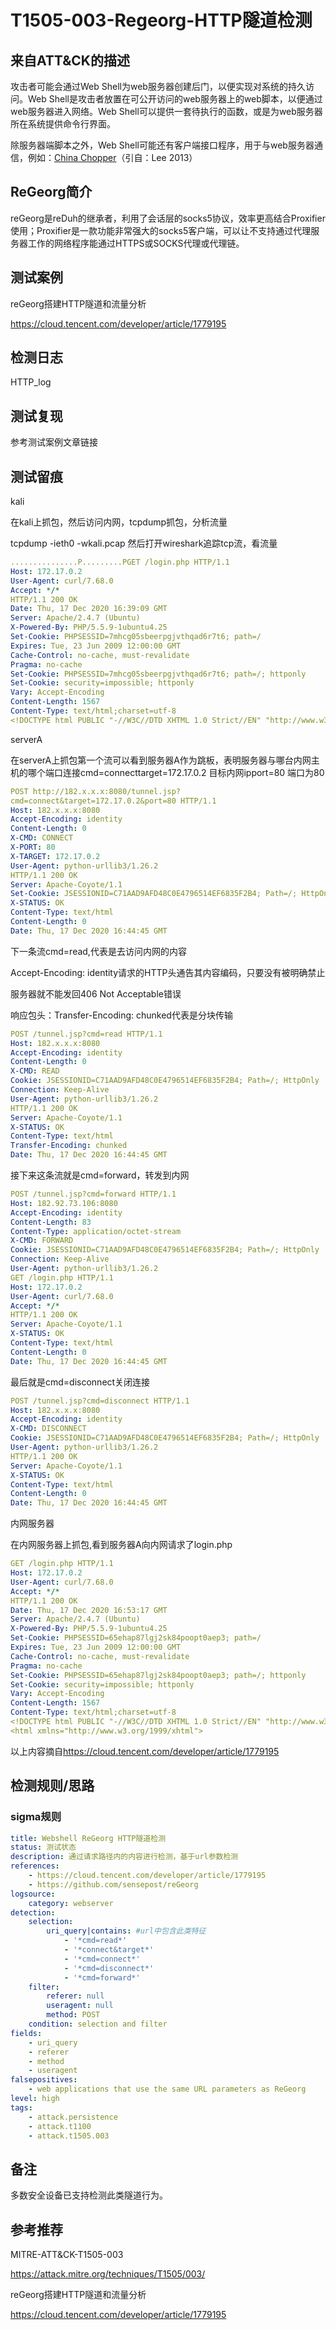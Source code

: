 # T1505-003-Regeorg-HTTP隧道检测

## 来自ATT&CK的描述

攻击者可能会通过Web Shell为web服务器创建后门，以便实现对系统的持久访问。Web Shell是攻击者放置在可公开访问的web服务器上的web脚本，以便通过web服务器进入网络。Web Shell可以提供一套待执行的函数，或是为web服务器所在系统提供命令行界面。

除服务器端脚本之外，Web Shell可能还有客户端接口程序，用于与web服务器通信，例如：[China Chopper](https://attack.mitre.org/software/S0020)（引自：Lee 2013）

## ReGeorg简介

reGeorg是reDuh的继承者，利用了会话层的socks5协议，效率更高结合Proxifier使用；Proxifier是一款功能非常强大的socks5客户端，可以让不支持通过代理服务器工作的网络程序能通过HTTPS或SOCKS代理或代理链。

## 测试案例

reGeorg搭建HTTP隧道和流量分析

<https://cloud.tencent.com/developer/article/1779195>

## 检测日志

HTTP_log

## 测试复现

参考测试案例文章链接

## 测试留痕

kali

在kali上抓包，然后访问内网，tcpdump抓包，分析流量

tcpdump -ieth0 -wkali.pcap
然后打开wireshark追踪tcp流，看流量

```yml
...............P.........PGET /login.php HTTP/1.1
Host: 172.17.0.2
User-Agent: curl/7.68.0
Accept: */*
HTTP/1.1 200 OK
Date: Thu, 17 Dec 2020 16:39:09 GMT
Server: Apache/2.4.7 (Ubuntu)
X-Powered-By: PHP/5.5.9-1ubuntu4.25
Set-Cookie: PHPSESSID=7mhcg05sbeerpgjvthqad6r7t6; path=/
Expires: Tue, 23 Jun 2009 12:00:00 GMT
Cache-Control: no-cache, must-revalidate
Pragma: no-cache
Set-Cookie: PHPSESSID=7mhcg05sbeerpgjvthqad6r7t6; path=/; httponly
Set-Cookie: security=impossible; httponly
Vary: Accept-Encoding
Content-Length: 1567
Content-Type: text/html;charset=utf-8
<!DOCTYPE html PUBLIC "-//W3C//DTD XHTML 1.0 Strict//EN" "http://www.w3.org/TR/xhtml1/DTD/xhtml1-strict.dtd">
```

serverA

在serverA上抓包第一个流可以看到服务器A作为跳板，表明服务器与哪台内网主机的哪个端口连接cmd=connecttarget=172.17.0.2 目标内网ipport=80 端口为80

```yml
POST http://182.x.x.x:8080/tunnel.jsp?
cmd=connect&target=172.17.0.2&port=80 HTTP/1.1
Host: 182.x.x.x:8080
Accept-Encoding: identity
Content-Length: 0
X-CMD: CONNECT
X-PORT: 80
X-TARGET: 172.17.0.2
User-Agent: python-urllib3/1.26.2
HTTP/1.1 200 OK
Server: Apache-Coyote/1.1
Set-Cookie: JSESSIONID=C71AAD9AFD48C0E4796514EF6835F2B4; Path=/; HttpOnly
X-STATUS: OK
Content-Type: text/html
Content-Length: 0
Date: Thu, 17 Dec 2020 16:44:45 GMT
```

下一条流cmd=read,代表是去访问内网的内容

Accept-Encoding: identity请求的HTTP头通告其内容编码，只要没有被明确禁止

服务器就不能发回406 Not Acceptable错误

响应包头：Transfer-Encoding: chunked代表是分块传输

```yml
POST /tunnel.jsp?cmd=read HTTP/1.1
Host: 182.x.x.x:8080
Accept-Encoding: identity
Content-Length: 0
X-CMD: READ
Cookie: JSESSIONID=C71AAD9AFD48C0E4796514EF6835F2B4; Path=/; HttpOnly
Connection: Keep-Alive
User-Agent: python-urllib3/1.26.2
HTTP/1.1 200 OK
Server: Apache-Coyote/1.1
X-STATUS: OK
Content-Type: text/html
Transfer-Encoding: chunked
Date: Thu, 17 Dec 2020 16:44:45 GMT
```

接下来这条流就是cmd=forward，转发到内网

```yml
POST /tunnel.jsp?cmd=forward HTTP/1.1
Host: 182.92.73.106:8080
Accept-Encoding: identity
Content-Length: 83
Content-Type: application/octet-stream
X-CMD: FORWARD
Cookie: JSESSIONID=C71AAD9AFD48C0E4796514EF6835F2B4; Path=/; HttpOnly
Connection: Keep-Alive
User-Agent: python-urllib3/1.26.2
GET /login.php HTTP/1.1
Host: 172.17.0.2
User-Agent: curl/7.68.0
Accept: */*
HTTP/1.1 200 OK
Server: Apache-Coyote/1.1
X-STATUS: OK
Content-Type: text/html
Content-Length: 0
Date: Thu, 17 Dec 2020 16:44:45 GMT
```

最后就是cmd=disconnect关闭连接

```yml
POST /tunnel.jsp?cmd=disconnect HTTP/1.1
Host: 182.x.x.x:8080
Accept-Encoding: identity
X-CMD: DISCONNECT
Cookie: JSESSIONID=C71AAD9AFD48C0E4796514EF6835F2B4; Path=/; HttpOnly
User-Agent: python-urllib3/1.26.2
HTTP/1.1 200 OK
Server: Apache-Coyote/1.1
X-STATUS: OK
Content-Type: text/html
Content-Length: 0
Date: Thu, 17 Dec 2020 16:44:45 GMT
```

内网服务器

在内网服务器上抓包,看到服务器A向内网请求了login.php

```yml
GET /login.php HTTP/1.1
Host: 172.17.0.2
User-Agent: curl/7.68.0
Accept: */*
HTTP/1.1 200 OK
Date: Thu, 17 Dec 2020 16:53:17 GMT
Server: Apache/2.4.7 (Ubuntu)
X-Powered-By: PHP/5.5.9-1ubuntu4.25
Set-Cookie: PHPSESSID=65ehap87lgj2sk84poopt0aep3; path=/
Expires: Tue, 23 Jun 2009 12:00:00 GMT
Cache-Control: no-cache, must-revalidate
Pragma: no-cache
Set-Cookie: PHPSESSID=65ehap87lgj2sk84poopt0aep3; path=/; httponly
Set-Cookie: security=impossible; httponly
Vary: Accept-Encoding
Content-Length: 1567
Content-Type: text/html;charset=utf-8
<!DOCTYPE html PUBLIC "-//W3C//DTD XHTML 1.0 Strict//EN" "http://www.w3.org/TR/xhtml1/DTD/xhtml1-strict.dtd">
<html xmlns="http://www.w3.org/1999/xhtml">
```

以上内容摘自<https://cloud.tencent.com/developer/article/1779195>

## 检测规则/思路

### sigma规则

```yml
title: Webshell ReGeorg HTTP隧道检测
status: 测试状态
description: 通过请求路径内的内容进行检测，基于url参数检测
references:
    - https://cloud.tencent.com/developer/article/1779195
    - https://github.com/sensepost/reGeorg
logsource:
    category: webserver
detection:
    selection:
        uri_query|contains: #url中包含此类特征
            - '*cmd=read*'
            - '*connect&target*'
            - '*cmd=connect*'
            - '*cmd=disconnect*'
            - '*cmd=forward*'
    filter:
        referer: null
        useragent: null
        method: POST
    condition: selection and filter
fields:
    - uri_query
    - referer
    - method
    - useragent
falsepositives:
    - web applications that use the same URL parameters as ReGeorg
level: high
tags:
    - attack.persistence
    - attack.t1100
    - attack.t1505.003
```

## 备注

多数安全设备已支持检测此类隧道行为。

## 参考推荐

MITRE-ATT&CK-T1505-003

<https://attack.mitre.org/techniques/T1505/003/>

reGeorg搭建HTTP隧道和流量分析

<https://cloud.tencent.com/developer/article/1779195>